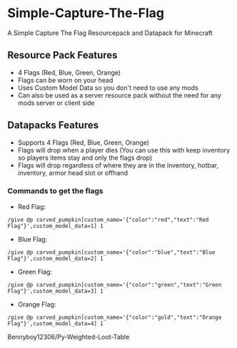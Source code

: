 # Simple-Capture-The-Flag
 A Simple Capture The Flag Resourcepack and Datapack for Minecraft

## Resource Pack Features
- 4 Flags (Red, Blue, Green, Orange)
- Flags can be worn on your head
- Uses Custom Model Data so you don't need to use any mods
- Can also be used as a server resource pack without the need for any mods server or client side

## Datapacks Features
- Supports 4 Flags (Red, Blue, Green, Orange)
- Flags will drop when a player dies (You can use this with keep inventory so players items stay and only the flags drop)
- Flags will drop regardless of where they are in the inventory, hotbar, inventory, armor head slot or offhand


### Commands to get the flags

- Red Flag:
```
/give @p carved_pumpkin[custom_name='{"color":"red","text":"Red Flag"}',custom_model_data=1] 1
```

- Blue Flag:
```
/give @p carved_pumpkin[custom_name='{"color":"blue","text":"Blue Flag"}',custom_model_data=2] 1
```

- Green Flag:
```
/give @p carved_pumpkin[custom_name='{"color":"green","text":"Green Flag"}',custom_model_data=3] 1
```

- Orange Flag:
```
/give @p carved_pumpkin[custom_name='{"color":"gold","text":"Orange Flag"}',custom_model_data=4] 1
```

Bennyboy12306/Py-Weighted-Loot-Table
